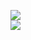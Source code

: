 [![](https://img.shields.io/badge/Made%20With-Github%20Spray-lightgrey.svg?style=for-the-badge&logo=github)](https://github.com/Annihil/github-spray#2450)  
[![](https://i.imgur.com/2DrTn0Z.gif)](https://github.com/Annihil/github-spray)
